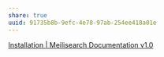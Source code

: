 ```yaml
---
share: true
uuid: 91735b8b-9efc-4e78-97ab-254ee418a01e
---
```

[Installation | Meilisearch Documentation v1.0](https://docs.meilisearch.com/learn/getting_started/installation.html)